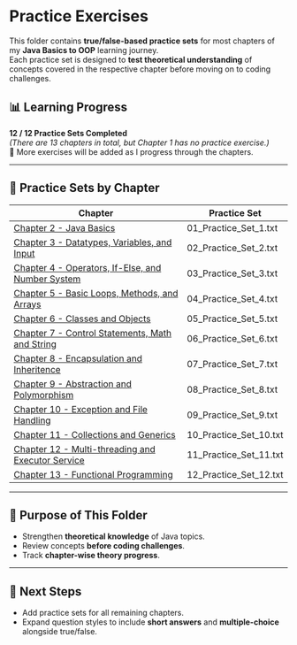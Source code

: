 # Practice Exercises

This folder contains **true/false-based practice sets** for most chapters of my **Java Basics to OOP** learning journey.  
Each practice set is designed to **test theoretical understanding** of concepts covered in the respective chapter before moving on to coding challenges.

## 📊 Learning Progress
**12 / 12 Practice Sets Completed**  
*(There are 13 chapters in total, but Chapter 1 has no practice exercise.)*  
📌 More exercises will be added as I progress through the chapters.

---

## 📂 Practice Sets by Chapter

| Chapter | Practice Set |
|---------|--------------|
| [Chapter 2 - Java Basics](./Chapter02/01_Practice_Set_1.txt) | 01_Practice_Set_1.txt |
| [Chapter 3 - Datatypes, Variables, and Input](./Chapter03/02_Practice_Set_2.txt) | 02_Practice_Set_2.txt |
| [Chapter 4 - Operators, If-Else, and Number System](./Chapter04/03_Practice_Set_3.txt) | 03_Practice_Set_3.txt |
| [Chapter 5 - Basic Loops, Methods, and Arrays](./Chapter05/04_Practice_Set_4.txt) | 04_Practice_Set_4.txt |
| [Chapter 6 - Classes and Objects](./Chapter06/05_Practice_Set_5.txt) | 05_Practice_Set_5.txt |
| [Chapter 7 - Control Statements, Math and String](./Chapter07/06_Practice_Set_6.txt) | 06_Practice_Set_6.txt |
| [Chapter 8 - Encapsulation and Inheritence](./Chapter08/07_Practice_Set_7.txt) | 07_Practice_Set_7.txt |
| [Chapter 9 - Abstraction and Polymorphism](./Chapter09/08_Practice_Set_8.txt) | 08_Practice_Set_8.txt |
| [Chapter 10 - Exception and File Handling](./Chapter10/09_Practice_Set_9.txt) | 09_Practice_Set_9.txt |
| [Chapter 11 - Collections and Generics](./Chapter11/10_Practice_Set_10.txt) | 10_Practice_Set_10.txt |
| [Chapter 12 - Multi-threading and Executor Service](./Chapter12/11_Practice_Set_11.txt) | 11_Practice_Set_11.txt |
| [Chapter 13 - Functional Programming](./Chapter13/12_Practice_Set_12.txt) | 12_Practice_Set_12.txt |

---

## 🎯 Purpose of This Folder
- Strengthen **theoretical knowledge** of Java topics.  
- Review concepts **before coding challenges**.  
- Track **chapter-wise theory progress**.

---

## 🚀 Next Steps
- Add practice sets for all remaining chapters.  
- Expand question styles to include **short answers** and **multiple-choice** alongside true/false.
